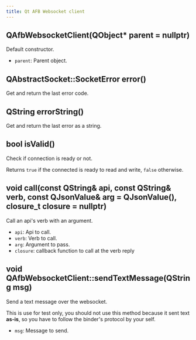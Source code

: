 ```yaml
---
title: Qt AFB Websocket client
---
```


## QAfbWebsocketClient(QObject* parent = nullptr)

Default constructor.

* `parent`: Parent object.

## QAbstractSocket::SocketError error()

Get and return the last error code.

## QString errorString()

Get and return the last error as a string.

## bool isValid()

Check if connection is ready or not.

Returns `true` if the connected is ready to read and write, `false` otherwise.

## void call(const QString& api, const QString& verb, const QJsonValue& arg = QJsonValue(), closure_t closure = nullptr)

Call an api's verb with an argument.

* `api`: Api to call.
* `verb`: Verb to call.
* `arg`: Argument to pass.
* `closure`: callback function to call at the verb reply

## void QAfbWebsocketClient::sendTextMessage(QString msg)

Send a text message over the websocket.

This is use for test only, you should not use this method because it sent text
**as-is**, so you have to follow the binder's protocol by your self.

* `msg`: Message to send.